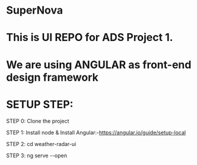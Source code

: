 # SuperNova
# This is UI REPO for ADS Project 1.
# We are using ANGULAR as front-end design framework

# SETUP STEP:

STEP 0: Clone the project

STEP 1: Install node & Install Angular:-https://angular.io/guide/setup-local

STEP 2: cd weather-radar-ui

STEP 3: ng serve --open

